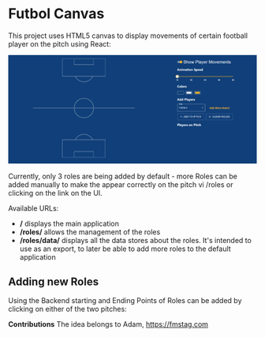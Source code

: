 # Futbol Canvas

This project uses HTML5 canvas to display movements of certain football player on the pitch using React:

![Show Case](public/showcase.png "Show Case")

Currently, only 3 roles are being added by default - more Roles can be added manually to make the appear correctly on the pitch vi /roles or clicking on the link on the UI.

Available URLs:

- **/** displays the main application
- **/roles/** allows the management of the roles
- **/roles/data/** displays all the data stores about the roles. It's intended to use as an export, to later be able to add more roles to the default application

## Adding new Roles

Using the Backend starting and Ending Points of Roles can be added by clicking on either of the two pitches:

**Contributions** The idea belongs to Adam, https://fmstag.com

